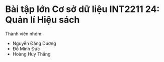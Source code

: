 # Bài tập lớn Cơ sở dữ liệu INT2211 24: Quản lí Hiệu sách
Thành viên nhóm:
- Nguyễn Đăng Dương
- Đỗ Minh Đức
- Hoàng Huy Thắng
